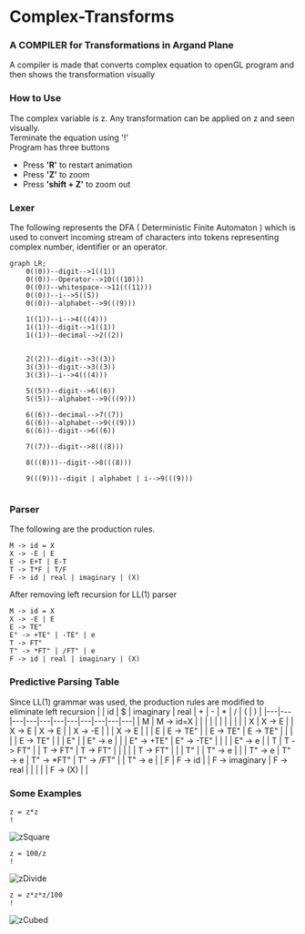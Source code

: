 # Complex-Transforms

### A COMPILER for Transformations in Argand Plane

A compiler is made that converts complex equation to openGL program and then shows the transformation visually

### How to Use

The complex variable is z. Any transformation can be applied on z and seen visually.\
Terminate the equation using '!' \
Program has three buttons
* Press __'R'__ to restart animation
* Press __'Z'__ to zoom 
* Press __'shift + Z'__ to zoom out

### Lexer
The following represents the DFA ( Deterministic Finite Automaton ) which is used to convert incoming stream of characters into tokens representing complex number, identifier or an operator.

```mermaid
graph LR;
    0((0))--digit-->1((1))
    0((0))--Operator-->10(((10)))
    0((0))--whitespace-->11(((11)))
    0((0))--i-->5((5))
    0((0))--alphabet-->9(((9)))
    
    1((1))--i-->4(((4)))
    1((1))--digit-->1((1))
    1((1))--decimal-->2((2))
    

    2((2))--digit-->3((3))
    3((3))--digit-->3((3))
    3((3))--i-->4(((4)))

    5((5))--digit-->6((6))
    5((5))--alphabet-->9(((9)))

    6((6))--decimal-->7((7))
    6((6))--alphabet-->9(((9)))
    6((6))--digit-->6((6))

    7((7))--digit-->8(((8)))

    8(((8)))--digit-->8(((8)))

    9(((9)))--digit | alphabet | i-->9(((9)))
    
```

### Parser
The following are the production rules.
```
M -> id = X
X -> -E | E
E -> E+T | E-T
T -> T*F | T/F
F -> id | real | imaginary | (X) 
```
After removing left recursion for LL(1) parser
```
M -> id = X
X -> -E | E
E -> TE"
E" -> +TE" | -TE" | e
T -> FT"
T" -> *FT" | /FT" | e
F -> id | real | imaginary | (X)
```

### Predictive Parsing Table
Since LL(1) grammar was used, the production rules are modified to eliminate left recursion
| | id | $ | imaginary | real | + | - | * | / | ( | ) |
|---|---|---|---|---|---|---|---|---|---|---|
| M | M -> id=X | | | | | | | | | | 
| X | X -> E | | X -> E | X -> E | | X -> -E | | | X -> E | |
| E | E -> TE" | | E -> TE" | E -> TE" | | | | | E -> TE" | |
| E" | | E" -> e | | | E" -> +TE" | E" -> -TE" | | | | E" -> e | 
| T | T -> FT" | | T -> FT" | T -> FT" | | | | | T -> FT" | |
| T" | | T" -> e | | | T" -> e | T" -> e | T" -> *FT" | T" -> /FT" | | T" -> e |
| F | F -> id | | F -> imaginary | F -> real | | | | | F -> (X) | |

### Some Examples

```
z = z*z
!
```
![zSquare](https://user-images.githubusercontent.com/47611597/147360623-c6c6b4ea-0086-4db7-9b82-b07093c3dcfa.gif)


```
z = 100/z
!
```
![zDivide](https://user-images.githubusercontent.com/47611597/147360633-eb86c1cd-647f-4f4c-88b8-016a787e1db6.gif)


```
z = z*z*z/100
!
```
![zCubed](https://user-images.githubusercontent.com/47611597/147360646-9fa9c2c4-4c7c-444d-a1ca-a3cd062d9348.gif)


